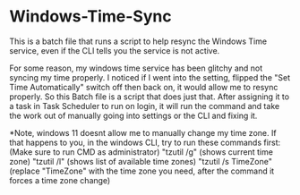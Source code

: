 # Windows-Time-Sync
This is a batch file that runs a script to help resync the Windows Time service, even if the CLI tells you the service is not active. 

For some reason, my windows time service has been glitchy and not syncing my time properly. I noticed if I went into the setting, flipped the "Set Time Automatically" switch off then back on, it would allow me to resync properly. So this Batch file is a script that does just that. After assigning it to a task in Task Scheduler to run on login, it will run the command and take the work out of manually going into settings or the CLI and fixing it. 

*Note, windows 11 doesnt allow me to manually change my time zone. If that happens to you, in the windows CLI, try to run these commands first: 
(Make sure to run CMD as administrator)
"tzutil /g" (shows current time zone)
"tzutil /l" (shows list of available time zones)
"tzutil /s TimeZone" (replace "TimeZone" with the time zone you need, after the command it forces a time zone change)
